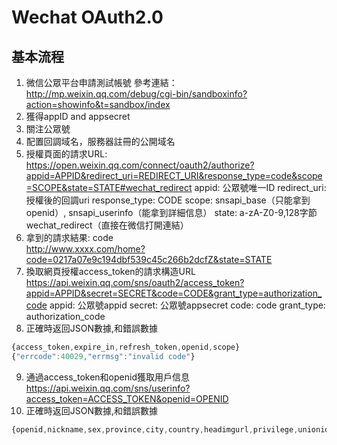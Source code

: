 # Wechat OAuth2.0
## 基本流程  
1. 微信公眾平台申請測試帳號
參考連結：http://mp.weixin.qq.com/debug/cgi-bin/sandboxinfo?action=showinfo&t=sandbox/index  
2. 獲得appID and appsecret  
3. 關注公眾號  
4. 配置回調域名，服務器註冊的公開域名
5. 授權頁面的請求URL: https://open.weixin.qq.com/connect/oauth2/authorize?appid=APPID&redirect_uri=REDIRECT_URI&response_type=code&scope=SCOPE&state=STATE#wechat_redirect
appid: 公眾號唯一ID
redirect_uri: 授權後的回調uri
response_type: CODE
scope: snsapi_base（只能拿到openid）, snsapi_userinfo（能拿到詳細信息）
state: a-zA-Z0-9,128字節
wechat_redirect（直接在微信打開連結）
6. 拿到的請求結果: code  
http://www.xxxx.com/home?code=0217a07e9c194dbf539c45c266b2dcfZ&state=STATE
7. 換取網頁授權access_token的請求構造URL  
https://api.weixin.qq.com/sns/oauth2/access_token?appid=APPID&secret=SECRET&code=CODE&grant_type=authorization_code
appid: 公眾號appid
secret: 公眾號appsecret
code: code
grant_type: authorization_code
8. 正確時返回JSON數據,和錯誤數據
```js
{access_token,expire_in,refresh_token,openid,scope}
{"errcode":40029,"errmsg":"invalid code"}
```
9. 通過access_token和openid獲取用戶信息
https://api.weixin.qq.com/sns/userinfo?access_token=ACCESS_TOKEN&openid=OPENID
10. 正確時返回JSON數據,和錯誤數據
```js
{openid,nickname,sex,province,city,country,headimgurl,privilege,unionid}
```
